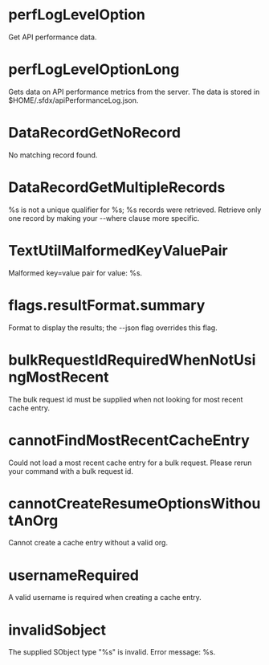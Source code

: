 # perfLogLevelOption

Get API performance data.

# perfLogLevelOptionLong

Gets data on API performance metrics from the server. The data is stored in $HOME/.sfdx/apiPerformanceLog.json.

# DataRecordGetNoRecord

No matching record found.

# DataRecordGetMultipleRecords

%s is not a unique qualifier for %s; %s records were retrieved.
Retrieve only one record by making your --where clause more specific.

# TextUtilMalformedKeyValuePair

Malformed key=value pair for value: %s.

# flags.resultFormat.summary

Format to display the results; the --json flag overrides this flag.

# bulkRequestIdRequiredWhenNotUsingMostRecent

The bulk request id must be supplied when not looking for most recent cache entry.

# cannotFindMostRecentCacheEntry

Could not load a most recent cache entry for a bulk request. Please rerun your command with a bulk request id.

# cannotCreateResumeOptionsWithoutAnOrg

Cannot create a cache entry without a valid org.

# usernameRequired

A valid username is required when creating a cache entry.

# invalidSobject

The supplied SObject type "%s" is invalid. Error message: %s.
